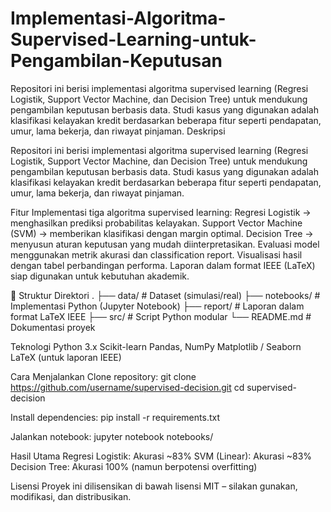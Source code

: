 # Implementasi-Algoritma-Supervised-Learning-untuk-Pengambilan-Keputusan
Repositori ini berisi implementasi algoritma supervised learning (Regresi Logistik, Support Vector Machine, dan Decision Tree) untuk mendukung pengambilan keputusan berbasis data. Studi kasus yang digunakan adalah klasifikasi kelayakan kredit berdasarkan beberapa fitur seperti pendapatan, umur, lama bekerja, dan riwayat pinjaman.
Deskripsi

Repositori ini berisi implementasi algoritma supervised learning (Regresi Logistik, Support Vector Machine, dan Decision Tree) untuk mendukung pengambilan keputusan berbasis data. Studi kasus yang digunakan adalah klasifikasi kelayakan kredit berdasarkan beberapa fitur seperti pendapatan, umur, lama bekerja, dan riwayat pinjaman.

Fitur
Implementasi tiga algoritma supervised learning:
Regresi Logistik → menghasilkan prediksi probabilitas kelayakan.
Support Vector Machine (SVM) → memberikan klasifikasi dengan margin optimal.
Decision Tree → menyusun aturan keputusan yang mudah diinterpretasikan.
Evaluasi model menggunakan metrik akurasi dan classification report.
Visualisasi hasil dengan tabel perbandingan performa.
Laporan dalam format IEEE (LaTeX) siap digunakan untuk kebutuhan akademik.

📂 Struktur Direktori
.
├── data/               # Dataset (simulasi/real)
├── notebooks/          # Implementasi Python (Jupyter Notebook)
├── report/             # Laporan dalam format LaTeX IEEE
├── src/                # Script Python modular
└── README.md           # Dokumentasi proyek

Teknologi
Python 3.x
Scikit-learn
Pandas, NumPy
Matplotlib / Seaborn
LaTeX (untuk laporan IEEE)

Cara Menjalankan
Clone repository:
git clone https://github.com/username/supervised-decision.git
cd supervised-decision

Install dependencies:
pip install -r requirements.txt

Jalankan notebook:
jupyter notebook notebooks/

Hasil Utama
Regresi Logistik: Akurasi ~83%
SVM (Linear): Akurasi ~83%
Decision Tree: Akurasi 100% (namun berpotensi overfitting)

Lisensi
Proyek ini dilisensikan di bawah lisensi MIT – silakan gunakan, modifikasi, dan distribusikan.
